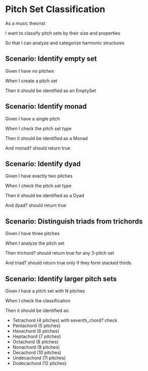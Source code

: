 # Pitch Set Classification

As a music theorist

I want to classify pitch sets by their size and properties

So that I can analyze and categorize harmonic structures

## Scenario: Identify empty set

Given I have no pitches

When I create a pitch set

Then it should be identified as an EmptySet

## Scenario: Identify monad

Given I have a single pitch

When I check the pitch set type

Then it should be identified as a Monad

And monad? should return true

## Scenario: Identify dyad

Given I have exactly two pitches

When I check the pitch set type

Then it should be identified as a Dyad

And dyad? should return true

## Scenario: Distinguish triads from trichords

Given I have three pitches

When I analyze the pitch set

Then trichord? should return true for any 3-pitch set

And triad? should return true only if they form stacked thirds

## Scenario: Identify larger pitch sets

Given I have a pitch set with N pitches

When I check the classification

Then it should be identified as:
  - Tetrachord (4 pitches) with seventh_chord? check
  - Pentachord (5 pitches)
  - Hexachord (6 pitches)
  - Heptachord (7 pitches)
  - Octachord (8 pitches)
  - Nonachord (9 pitches)
  - Decachord (10 pitches)
  - Undecachord (11 pitches)
  - Dodecachord (12 pitches)
